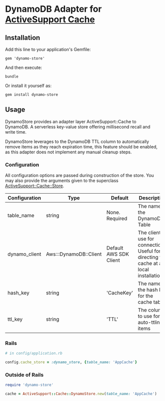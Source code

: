 # DynamoDB Adapter for [ActiveSupport Cache](https://github.com/rails/rails/tree/master/activesupport/lib/active_support/cache.rb)

## Installation

Add this line to your application's Gemfile:

```
gem 'dynamo-store'
```

And then execute:

```
bundle
```

Or install it yourself as:

```
gem install dynamo-store
```

## Usage

DynamoStore provides an adapter layer ActiveSupport::Cache to DynamoDB. A
serverless key-value store offering millisecond recall and write time.

DynamoStore leverages to the DynamoDB TTL column to automatically remove items
as they reach expiration time, this feature should be enabled, as this adapter
does not implement any manual cleanup steps.

### Configuration
All configuration options are passed during construction of the store. You may
also provide the arguments given to the superclass
[ActiveSupport::Cache::Store](https://api.rubyonrails.org/classes/ActiveSupport/Cache/Store.html#method-c-new).


| Configuration   | Type                   | Default                | Description
| --------------- | -------------------    | ----------------       | ------------
| table_name      | string                 | None. Required         | The name of the DynamoDB Table
| dynamo_client   | Aws:::DynamoDB::Client | Default AWS SDK Client | The client to use for connections. Useful for directing the cache at a local installation
| hash_key        | string                 | 'CacheKey'             | The name of the hash key for the cache table
| ttl_key         | string                 | 'TTL'                  | The colum to use for auto-ttling items


### Rails

```ruby
# in config/application.rb

config.cache_store = :dynamo_store, {table_name: 'AppCache'}
```

### Outside of Rails

```ruby
require 'dynamo-store'

cache = ActiveSupport::Cache::DynamoStore.new(table_name: 'AppCache')
```

